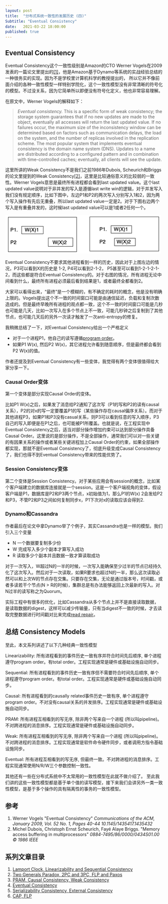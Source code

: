 ```yaml
---
layout: post
title:  "分布式系统一致性的发展历史 (四)"
Subtitle: "Eventual Consistency"
date:   2021-03-22 18:00:00
published: true
---
```


## Eventual Consistency

Eventual Consistency这个一致性级别是Amazon的CTO Werner Vogels在2009发表的一篇论文里提出的[[1]](#参考)，他是Amazon基于Dynamo等系统的实战经验总结的一种很务实的实现。因为不是学校里计算机科学的教授提出的， 所以它并不像前面介绍的各种一致性模型一样特别学院化，这个一致性模型没有非常清晰的符号化的模型。不过没关系，因为它简单所以即便没有符号化定义，他也非常容易理解。

在原文中，Werner Vogels的解释如下：

> *Eventual consistency.* This is a specific form of weak consistency; the storage system guarantees that if no new updates are made to the object, eventually all accesses will return the last updated value. If no failures occur, the maximum size of the inconsistency window can be determined based on factors such as communication delays, the load on the system, and the number of replicas involved in the replication scheme. The most popular system that implements eventual consistency is the domain name system (DNS). Updates to a name are distributed according to a configured pattern and in combination with time-controlled caches; eventually, all clients will see the update.

这里所讲的Weak Consistency不是我们之前1986年Dubois, Scheurich和Briggs的论文里提到的Weak Consistency[[2]](#参考)，这里是比较通俗意义的比较弱的一致性。Werner Vogels意思是最终所有进程都会看到last updated value。这个last updated value说明对于非并发的写入是遵循last write win的逻辑，对于并发写入我们没有规定顺序，比如下图中，左边P1和P2的两次写入分别写入1和2，因为两个写入操作有先后无重叠，所以last updated value一定是2。对于下图右边两个写入是有重叠并发的，这时候last updated value可以是1或者2任何一个。

<img src="../images/2021-03-22/ec-1.png" max-height="500px">

Eventual Consistency不要求其他进程看到一样的历史，因此对于上图左边的情况，P3可以看到X的历史是 1-2, P4可以看到2-1-2， P5甚至可以看到1-2-1-2-1-2，而这些都是符合Eventual Consistency的。对于右图的情况，所有进程无论中间看到什么，最终所有进程必须最后看到结果是1，或者最终全都看到2。

大家可以看得出来，“最终”是一个模糊的，有不确定的耗时的概念，他是没有明确上限的。Vogels提出这个不一致的时间窗口可能是由通信延迟，负载和复制次数造成的。但是最终早晚所有进程的观点都一致，这个不一致的时间窗口可能是几秒也可能是几天，比如一次写入在多个节点上不一致，可能几秒钟之后复制到了其他节点，也可能几天后的另外一次读才触发了一次anti-entropy的修复。

我稍微总结了一下，对Eventual Consistency给出一个严格定义

* 对于一个进程P1，他自己的读写遵循[program order](/program-order-in-distributed-systems)。
* 如果P1 W(x), 然后P2 W(x)，其它进程允许看到随意顺序，但是最终都会看到P2 W(x)的值。

作者还提及到Eventual Consistency有一些变体，我觉得有两个变体很值得给大家分享一下。

### Causal Order变体

第一个变体是部分实现Causal Order的变体。

比如P1 W(x)之后，如果发了消息给P2通知了这次写（P1的写和P2的读有causal关系），P2的对x的写一定要覆盖P1的写（某些操作存在causal偏序关系）。而对于其他进程P3，如果P1和P3没有casual关系，则P3可以看到任意的写入顺序，P3自己的写入即便是在P1之后，也可能被P1所覆盖。也就是说，在工程实现中Eventual Consistency之后，适当对部分操作增加约束可以达到部分操作具备Causal Order。这里说的是部分操作，不是全部操作，通常我们可以对一些关键的有因果关系的操作或者某些关键进程加上Causal Order的约束，如果全部操作都实现，那就不是Eventual Consistency了，彻底升级变成Causal Consistency了，我们也得不到Eventual Consistency带来的性能优势了。


### Session Consistency变体

第二个变体是Session Consistency。对于某些应用会有session的概念，比如某个客户端建立的数据库连接就是一个session。这是一个客户端视角的变体，假设客户端是P1，数据库是P2和P3两个节点，x初始值为1，那么P1的W(x) 2会发给P2和P3，不管P2和P3之间如何复制同步x，P1下次对x的读取应该会得到2.

### Dynamo和Cassandra

作者最后在论文中拿Dynamo举了个例子，其实Cassandra也是一样的模型。我们引入三个变量
* N 一个数据要复制多少份
* W 完成写入多少个副本才算写入成功
* R 读取多少个副本并且数据一致才算读取成功


对于一次写入，W超过N的一半的时候，一次写入能确保至少过半的节点已经持久化了这次写入。然后对于一次读取，如果R要求也超过N的一半，那么这次读取必然可以和上次W的节点存在交集。只要存在交集，无论是通过版本号，时间戳，或者多读若干个节点(N > R的时候)，集群总是有办法能够返回上次最新的写入。对N过半的读写称之为Quorum。

实际工程中有很多的优化，比如Cassandra从多个节点上并不是直接读取数据，是读取数据的digest，这样可以减少传输量，只有当digest不一致的时候，才去读取完整数据进行时间戳对比来完成[read repair](https://cassandra.apache.org/doc/latest/operating/read_repair.html)。

## 总结 Consistency Models

至此，本文系列讲述了以下几种经典一致性模型

Linearizability: 所有进程看到的事件历史一致有序并符合时间先后顺序, 单个进程遵守program order。有total order。工程实现通常是硬件或基础设施自动同步。

Sequential: 所有进程看到的事件历史一致有序但不需要符合时间先后顺序, 单个进程遵守program order。有total order。工程实现通常是硬件或基础设施自动同步。

Causal: 所有进程看到的causally related事件历史一致有序, 单个进程遵守program order。不对没有causal关系的并发排序。工程实现通常是硬件或基础设施自动同步。

PRAM: 所有进程互相看到的写无序, 除非两个写来自一个进程 (所以叫pipeline)。不对跨进程的消息排序。工程实现通常是硬件或基础设施自动同步。

Weak:  所有进程互相看到的写无序, 除非两个写来自一个进程 (所以叫pipeline)。不对跨进程的消息排序。工程实现通常是软件命令硬件同步，或者调用方指令基础设施同步。

Eventual: 所有进程互相看到的写无序, 但最终一致。不对跨进程的消息排序。工程实现通常使用N/R/W三个参数控制一致性。

其他还有一些在分布式系统中不太常用的一致性模型在此就不做介绍了。 至此我们讲的这些一致性模型都是基于单个值的读写模型，接下来我们会讲另外一类一致性模型，是基于多个操作的具有隔离性的事务的一致性模型。

## 参考

1. Werner Vogels "Eventual Consistency" *Communications of the ACM, January 2009, Vol. 52 No. 1, Pages 40-44 10.1145/1435417.1435432*
2. Michel Dubois, Christoph Ernst Scheurich, Fayé Alaye Briggs. "Memory access buffering in multiprocessors" *0884-7495/86/0000/0434S01.00 © 1986 IEEE*

## 系列文章目录

1. [Lamport Clock, Linearizability and Sequential Consistency](/history-of-distributed-systems-1)
2. [Two Generals Paradox, 2PC and 3PC, FLP and Paxos](/history-of-distributed-systems-2)
3. [PRAM, Causal Consistency, Weak Consistency](/history-of-distributed-systems-3)
4. [Eventual Consistency](/history-of-distributed-systems-4)
5. [Serializability Consistency, External Consistency](/history-of-distributed-systems-5)
6. [CAP, FLP](/history-of-distributed-systems-6)
